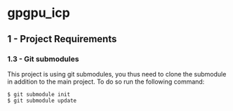 # gpgpu_icp

## 1 - Project Requirements

### 1.3 - Git submodules
This project is using git submodules, you thus need to clone the submodule in addition to the main project.
To do so run the following command:
```shell script
$ git submodule init
$ git submodule update
```